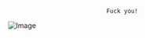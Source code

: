                                 Fuck you!



![Image](https://github.com/user-attachments/assets/318acc4d-7d81-4bd7-9deb-5db67cc10dfd)
